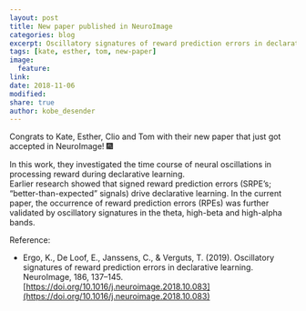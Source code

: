 ```yaml
---
layout: post
title: New paper published in NeuroImage
categories: blog
excerpt: Oscillatory signatures of reward prediction errors in declarative learning
tags: [kate, esther, tom, new-paper]
image:
  feature:
link:
date: 2018-11-06
modified:
share: true
author: kobe_desender
---
```


Congrats to Kate, Esther, Clio and Tom with their new paper that just got accepted in NeuroImage! :fireworks:
   
In this work, they investigated the time course of neural oscillations in processing reward during declarative learning.   
Earlier research showed that signed reward prediction errors (SRPE’s; “better-than-expected” signals) drive declarative learning. In the current paper, the occurrence of reward prediction errors (RPEs) was further validated by oscillatory signatures in the theta, high-beta and high-alpha bands. 

Reference:
- Ergo, K., De Loof, E., Janssens, C., & Verguts, T. (2019). Oscillatory signatures of reward prediction errors in declarative learning. NeuroImage, 186, 137–145. [https://doi.org/10.1016/j.neuroimage.2018.10.083](https://doi.org/10.1016/j.neuroimage.2018.10.083)
